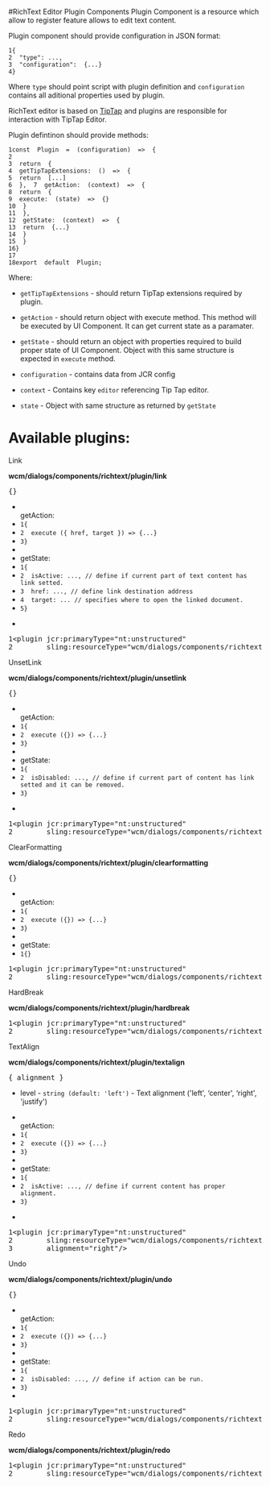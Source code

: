 #RichText Editor Plugin Components
Plugin Component is a resource which allow to register feature allows to edit text content.

Plugin component should provide configuration in JSON format:

```
1{  
2  "type": ...,  
3  "configuration":  {...}  
4}
```

Where `type` should point script with plugin definition and `configuration` contains all aditional properties used by plugin.

RichText editor is based on [TipTap](https://tiptap.dev/ "https://tiptap.dev/") and plugins are responsible for interaction with TipTap Editor.

Plugin defintinon should provide methods:

```
1const  Plugin  =  (configuration)  =>  {  
2 
3  return  {  
4  getTipTapExtensions:  ()  =>  {  
5  return  [...]  
6  },  7  getAction:  (context)  =>  {  
8  return  {  
9  execute:  (state)  =>  {}  
10  }  
11  },  
12  getState:  (context)  =>  {  
13  return  {...}  
14  }  
15  }  
16}  
17 
18export  default  Plugin;
```

Where:

-   `getTipTapExtensions` - should return TipTap extensions required by plugin.
    
-   `getAction` - should return object with execute method. This method will be executed by UI Component. It can get current state as a paramater.
    
-   `getState` - should return an object with properties required to build proper state of UI Component. Object with this same structure is expected in `execute` method.
    
-   `configuration` - contains data from JCR config
    
-   `context` - Contains key `editor` referencing Tip Tap editor.
    
-   `state` - Object with same structure as returned by `getState`
    

# Available plugins:

   <td>Link
</p>
   </td>
   <td><strong>wcm/dialogs/components/richtext/plugin/link</strong>
</p>
   </td>
   <td>



<pre class="prettyprint">{}
</pre>


   </td>
   <td>
<ul>

<li><br>getAction:

<li><code>1{ </code>

<li><code>2  execute ({ href, target }) => {...}</code>

<li><code>3}</code>

<li>

<li>getState:

<li><code>1{ </code>

<li><code>2  isActive: ..., // define if current part of text content has link setted.</code>

<li><code>3  href: ..., // define link destination address</code>

<li><code>4  target: ... // specifies where to open the linked document. </code>

<li><code>5}</code>

<li>
 
</p>
</li>
</ul>
   </td>
   <td>



<pre class="prettyprint">1&lt;plugin jcr:primaryType="nt:unstructured"
2        sling:resourceType="wcm/dialogs/components/richtext/plugin/link"/>
</pre>


   </td>
   <td>UnsetLink
</p>
   </td>
   <td><strong>wcm/dialogs/components/richtext/plugin/unsetlink</strong>
</p>
   </td>
   <td>



<pre class="prettyprint">{}
</pre>


   </td>
   <td>
<ul>

<li><br>getAction:

<li><code>1{ </code>

<li><code>2  execute ({}) => {...}</code>

<li><code>3}</code>

<li>

<li>getState:

<li><code>1{ </code>

<li><code>2  isDisabled: ..., // define if current part of content has link setted and it can be removed.</code>

<li><code>3}</code>

<li>
 
</p>
</li>
</ul>
   </td>
   <td>



<pre class="prettyprint">1&lt;plugin jcr:primaryType="nt:unstructured"
2        sling:resourceType="wcm/dialogs/components/richtext/plugin/unsetlink"/>
</pre>


<p>
 
</p>
   </td>
   <td>ClearFormatting
</p>
   </td>
   <td><strong>wcm/dialogs/components/richtext/plugin/clearformatting</strong>
</p>
   </td>
   <td rowspan="2" >



<pre class="prettyprint">{}
</pre>


   </td>
   <td rowspan="2" >
<ul>

<li><br>getAction:

<li><code>1{ </code>

<li><code>2  execute ({}) => {...}</code>

<li><code>3}</code>

<li>

<li>getState:

<li><code>1{}</code>
 
</p>
</li>
</ul>
   </td>
   <td>



<pre class="prettyprint">1&lt;plugin jcr:primaryType="nt:unstructured"
2        sling:resourceType="wcm/dialogs/components/richtext/plugin/clearformatting"/>
</pre>


<p>
 
</p>
<p>
 
</p>
   </td>
   <td>HardBreak
</p>
   </td>
   <td><strong>wcm/dialogs/components/richtext/plugin/hardbreak</strong>
</p>
   </td>
   <td>



<pre class="prettyprint">1&lt;plugin jcr:primaryType="nt:unstructured"
2        sling:resourceType="wcm/dialogs/components/richtext/plugin/hardbreak"/>
</pre>


   </td>
   <td>TextAlign
</p>
   </td>
   <td><strong>wcm/dialogs/components/richtext/plugin/textalign</strong>
</p>
   </td>
   <td>



<pre class="prettyprint">{ alignment }
</pre>


<ul>

<li>level - <code>string (default: 'left')</code> - Text alignment ('left', ‘center', ‘right',  'justify')

<p>
 
</p>
</li>
</ul>
   </td>
   <td>
<ul>

<li><br>getAction:

<li><code>1{ </code>

<li><code>2  execute ({}) => {...}</code>

<li><code>3}</code>

<li>

<li>getState:

<li><code>1{ </code>

<li><code>2  isActive: ..., // define if current content has proper alignment.</code>

<li><code>3}</code>

<li>
 
</p>
</li>
</ul>
   </td>
   <td>



<pre class="prettyprint">1&lt;plugin jcr:primaryType="nt:unstructured"
2        sling:resourceType="wcm/dialogs/components/richtext/plugin/textalignment"
3        alignment="right"/>
</pre>


<p>
 
</p>
   </td>
   <td>Undo
</p>
   </td>
   <td><strong>wcm/dialogs/components/richtext/plugin/undo</strong>
</p>
   </td>
   <td rowspan="2" >



<pre class="prettyprint">{}
</pre>


   </td>
   <td rowspan="2" >
<ul>

<li><br>getAction:

<li><code>1{ </code>

<li><code>2  execute ({}) => {...}</code>

<li><code>3}</code>

<li>

<li>getState:

<li><code>1{ </code>

<li><code>2  isDisabled: ..., // define if action can be run.</code>

<li><code>3}</code>

<li>
</li>
</ul>
   </td>
   <td>



<pre class="prettyprint">1&lt;plugin jcr:primaryType="nt:unstructured"
2        sling:resourceType="wcm/dialogs/components/richtext/plugin/undo"/>
</pre>


<p>
 
</p>
   </td>
   <td>Redo
</p>
   </td>
   <td><strong>wcm/dialogs/components/richtext/plugin/redo</strong>
</p>
   </td>
   <td>



<pre class="prettyprint">1&lt;plugin jcr:primaryType="nt:unstructured"
2        sling:resourceType="wcm/dialogs/components/richtext/plugin/redo"/>
</pre>


<p>
 
</p>
   </td>
